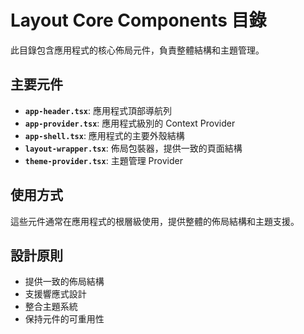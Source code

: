 # Layout Core Components 目錄

此目錄包含應用程式的核心佈局元件，負責整體結構和主題管理。

## 主要元件

- **`app-header.tsx`**: 應用程式頂部導航列
- **`app-provider.tsx`**: 應用程式級別的 Context Provider
- **`app-shell.tsx`**: 應用程式的主要外殼結構
- **`layout-wrapper.tsx`**: 佈局包裝器，提供一致的頁面結構
- **`theme-provider.tsx`**: 主題管理 Provider

## 使用方式

這些元件通常在應用程式的根層級使用，提供整體的佈局結構和主題支援。

## 設計原則

- 提供一致的佈局結構
- 支援響應式設計
- 整合主題系統
- 保持元件的可重用性


